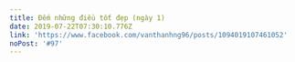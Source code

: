 ```yaml
---
title: Đếm những điều tốt đẹp (ngày 1)
date: 2019-07-22T07:30:10.776Z
link: 'https://www.facebook.com/vanthanhng96/posts/1094019107461052'
noPost: '#97'
---
```


